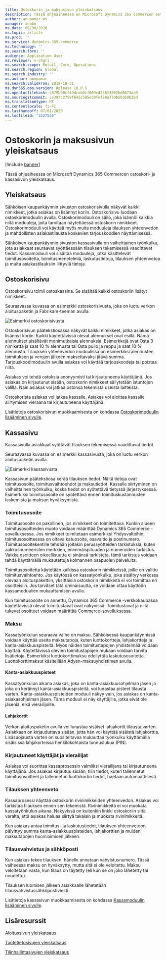 ```yaml
---
title: Ostoskorin ja maksusivun yleiskatsaus
description: Tässä ohjeaiheessa on Microsoft Dynamics 365 Commercen ostoskori- ja kassasivun yleiskatsaus.
author: anupamar-ms
manager: annbe
ms.date: 06/30/2020
ms.topic: article
ms.prod: ''
ms.service: dynamics-365-commerce
ms.technology: ''
ms.search.form: ''
audience: Application User
ms.reviewer: v-chgri
ms.search.scope: Retail, Core, Operations
ms.search.region: Global
ms.search.industry: ''
ms.author: anupamar
ms.search.validFrom: 2019-10-31
ms.dyn365.ops.version: Release 10.0.5
ms.openlocfilehash: c879b90cf49dcab9cf069e4f3613602bd6673aa9
ms.sourcegitcommit: ce397c2759f642c595e30fef58a770b50360b2bd
ms.translationtype: HT
ms.contentlocale: fi-FI
ms.lasthandoff: 07/01/2020
ms.locfileid: "3527559"
---
```

# <a name="cart-and-checkout-pages-overview"></a>Ostoskorin ja maksusivun yleiskatsaus

[!include [banner](includes/banner.md)]

Tässä ohjeaiheessa on Microsoft Dynamics 365 Commercen ostoskori- ja kassasivun yleiskatsaus.

## <a name="overview"></a>Yleiskatsaus

Sähköisen kaupankäynnin sivuston ostoskorisivulla näkyvät kaikki nimikkeet, jotka asiakas on lisännyt koriin. Ostoskorisivu luodaan ostoskorimoduulin avulla. Ostoskorimoduuli on säilö, joka isännöi kaikkia niitä moduuleja, joita tarvitaan näytettäessä ostoskorin nimikkeet. Ostoskorimoduuli voi käyttää myös muita moduuleja tilauksen yhteenvedon ja mahdollisten asiakastilausta koskevien tarjouskoodien näyttämisessä.

Sähköisen kaupankäynnin sivuston kassasivulla on vaiheittainen työnkulku, jota asiakkaat seuraavat syöttäessään tilauksen tekemisessä vaadittavat tiedot. Kassamoduuli voi sisältää moduuleja, jotka käsittelevät toimitusosoitetta, toimitusmenetelmiä, laskutustietoja, tilauksen yhteenvetoa ja muita asiakastilauksiin liittyviä tietoja.

## <a name="cart-page"></a>Ostoskorisivu

Ostoskorisivu toimii ostoskassina. Se sisältää kaikki ostoskoriin lisätyt nimikkeet.

Seuraavassa kuvassa on esimerkki ostoskorisivusta, joka on luotu verkon aloituspaketin ja Fabrikam-teeman avulla.

![Esimerkki ostoskorisivusta](./media/cart2.PNG)

Ostoskorisivun päätekstiosassa näkyvät kaikki nimikkeet, jotka asiakas on lisännyt koriin. Kaikki käytettävissä olevat alennukset ovat esillä. Nämä alennukset sisältävät monimutkaisia alennuksia. Esimerkkejä ovat Osta 3 nimikettä ja saat 10 % alennusta tai Osta pullo ja reppu ja saat 10 % alennusta. Tilauksen yhteenvedon moduulissa on esimerkiksi alennusten, toimituksen ja verojen jälkeen maksettavaksi jäävä summa. Tarjouskoodimoduulin avulla asiakas voi käyttää tarjouskoodeja tai poistaa niitä.

Asiakas voi tehdä ostoksia anonyymisti tai kirjautuneena käyttäjänä. Jos asiakas on kirjautunut sisään, ostoskorin nimikkeet säilytetään istuntojen välillä. Näin asiakas voi jatkaa ostonsa tekemistä useista laitteista.

Ostoskorista asiakas voi jatkaa kassalle. Asiakas voi aloittaa kassalle siirtymisen vieraana tai kirjautuneena käyttäjänä.

Lisätietoja ostoskorisivun muokkaamisesta on kohdassa [Ostoskorimoduulin lisääminen sivulle](add-cart-module.md).

## <a name="checkout-page"></a>Kassasivu

Kassasivulla asiakkaat syöttävät tilauksen tekemisessä vaadittavat tiedot.

Seuraavassa kuvassa on esimerkki kassasivusta, joka on luotu verkon aloituspaketin avulla.

![Esimerkki kassasivusta](./media/Checkout.PNG)

Kassasivun päätekstiosa kerää tilauksen tiedot. Näitä tietoja ovat toimitusosoite, toimitusvaihtoehdot ja maksutiedot. Kassalle siirtyminen on vaiheittainen työnkulku, koska tiedot on syötettävä tietyssä järjestyksessä. Esimerkiksi toimitusosoite on syötettävä ennen toimituskustannusten laskemista ja maksun hyväksymistä.

### <a name="shipping-address"></a>Toimitusosoite

Toimitusosoite on pakollinen, jos nimikkeet on toimitettava. Kunkin alueen toimitusosoitteiden muoto voidaan määrittää Dynamics 365 Commerce -sovelluksessa. Jos nimikkeet toimitetaan esimerkiksi Yhdysvaltoihin, toimitusosoitteessa on oltava katuosoite, osavaltio ja postinumero. Toimitusosoitekentille tehdään joitakin perussyötteiden tarkistuksia, kuten aakkosnumeeristen merkkien, enimmäispituuden ja numeroiden tarkistus. Vaikka osoitteen oikeellisuutta ei sinänsä tarkisteta, tämä tarkistus voidaan tehdä käyttämällä mukautettuja kolmannen osapuolen palveluita.

Toimitusosoitetta käytetään kaikissa ostoskorin nimikkeissä, joille on valittu toimitusvaihtoehto. Jos käytössä on kassatyönkulku, joka sisältyy verkossa olevaan aloituspakettiin, yksittäisiä ostoskorin nimikkeitä ei voi toimittaa eri osoitteisiin. Jos tarvitset tätä ominaisuutta, se voidaan ottaa käyttöön kassamoduulien mukauttamisen avulla.

Kun toimitusosoite on annettu, Dynamics 365 Commerce -verkkokaupassa käytettävissä olevat toimitustavat ovat näkyvissä. Toimitustavat ja niitä tukevat osoitteet voidaan määrittää Commerce-sovelluksessa.

### <a name="payment"></a>Maksu

Kassatyönkulun seuraava vaihe on maksu. Sähköisessä kaupankäynnissä voidaan käyttää useita maksutapoja, kuten luottokortteja, lahjakortteja ja kanta-asiakkuuspisteitä. Myös näiden toimitustapojen yhdistelmää voidaan käyttää. Käytettävissä olevien toimitustapojen mukaan voidaan tarvita lisätietoja. Esimerkiksi luottokorttimaksu edellyttää laskutusosoitetta. Luottokorttimaksut käsitellään Adyen-maksuyhdistimen avulla.

#### <a name="loyalty-points"></a>Kanta-asiakkuuspisteet

Kassatyönkulun aikana asiakas, joka on kanta-asiakkuusohjelman jäsen ja joka on kerännyt kanta-asiakkuuspisteitä, voi lunastaa pisteet tilausta varten. Kanta-asiakkuuspisteiden moduuli näkyy vain, jos asiakas on kanta-asiakasohjelman jäsen. Tämä moduuli ei näy käyttäjille, jotka eivät ole jäseniä, eikä vierailijoille.

#### <a name="gift-cards"></a>Lahjakortit

Verkon aloituspaketin avulla voi lunastaa sisäiset lahjakortit tilausta varten. Asiakkaan on kirjauduttava sisään, jotta hän voi käyttää sisäistä lahjakorttia. Lisäsuojausta varten on suositeltavaa mukauttaa työnkulku käyttämällä sisäisissä lahjakorteissa henkilökohtaista tunnuslukua (PIN).

### <a name="signed-in-and-guest-users"></a>Kirjautuneet käyttäjät ja vierailijat

Asiakas voi suorittaa kassaprosessin valmiiksi vierailijana tai kirjautuneena käyttäjänä. Jos asiakas kirjautuu sisään, tilin tiedot, kuten tallennetut toimitusosoitteet ja tallennetun luottokortin tiedot, haetaan automaattisesti.

### <a name="order-summary"></a>Tilauksen yhteenveto

Kassaprosessi näyttää ostoskorin rivinimikkeiden yhteenvedon. Asiakas voi tarkistaa tilauksen ennen sen tekemistä. Rivinimikkeitä ei voi muokata kassatyönkulun aikana. Näkyvissä on kuitenkin linkki ostoskoriin siltä varalta, että asiakas haluaa siirtyä takaisin ja muokata rivinimikkeitä.

Kun asiakas antaa toimitus- ja laskutustiedot, tilauksen yhteenvetoon päivittyy summa kanta-asiakkuuspisteiden, lahjakorttien ja muiden maksutapojen huomioimisen jälkeen.

### <a name="order-confirmation-and-email"></a>Tilausvahvistus ja sähköposti

Kun asiakas tekee tilauksen, hänelle annetaan vahvistusnumero. Tässä vaiheessa maksu on hyväksytty, mutta sitä ei ole veloitettu. Maksu veloitetaan vasta, kun tilaus on täytetty (eli kun se on joko lähetetty tai noudettu).

Tilauksen luomisen jälkeen asiakkaalle lähetetään tilausvahvistussähköpostiviesti.

Lisätietoja kassasivun muokkaamisesta on kohdassa [Kassamoduulin lisääminen sivulle](add-checkout-module.md).

## <a name="additional-resources"></a>Lisäresurssit

[Aloitussivun yleiskatsaus](quick-tour-home-page.md)

[Tuotetietosivujen yleiskatsaus](quick-tour-pdp.md)

[Tilinhallintasivujen yleiskatsaus](quick-tour-account-management.md)
